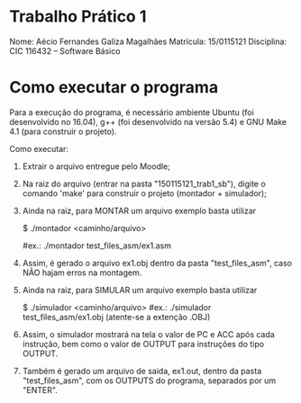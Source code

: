 # Trabalho Prático 1
Nome: Aécio Fernandes Galiza Magalhães
Matrícula: 15/0115121
Disciplina: CIC 116432 – Software Básico

# Como executar o programa
Para a execução do programa, é necessário ambiente Ubuntu (foi desenvolvido no 16.04), g++ (foi desenvolvido na versão 5.4) e GNU Make 4.1 (para construir o projeto).

Como executar:

1) Extrair o arquivo entregue pelo Moodle;
2) Na raiz do arquivo (entrar na pasta "150115121_trab1_sb"), digite o comando 'make' para construir o projeto (montador + simulador);
3) Ainda na raiz, para MONTAR um arquivo exemplo basta utilizar

    $ ./montador <caminho/arquivo>
    
    #ex.: ./montador test_files_asm/ex1.asm

4) Assim, é gerado o arquivo ex1.obj dentro da pasta "test_files_asm", caso NÃO hajam erros na montagem.
5) Ainda na raiz, para SIMULAR um arquivo exemplo basta utilizar

    $ ./simulador <caminho/arquivo>
    #ex.: ./simulador test_files_asm/ex1.obj (atente-se a extenção .OBJ)

6) Assim, o simulador mostrará na tela o valor de PC e ACC após cada instrução, bem como o valor de OUTPUT para instruções do tipo OUTPUT.
7) Também é gerado um arquivo de saida, ex1.out, dentro da pasta "test_files_asm", com os OUTPUTS do programa, separados por um "ENTER".
